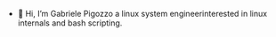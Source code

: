 - 👋 Hi, I’m Gabriele Pigozzo a linux system engineerinterested in linux internals and bash scripting.
